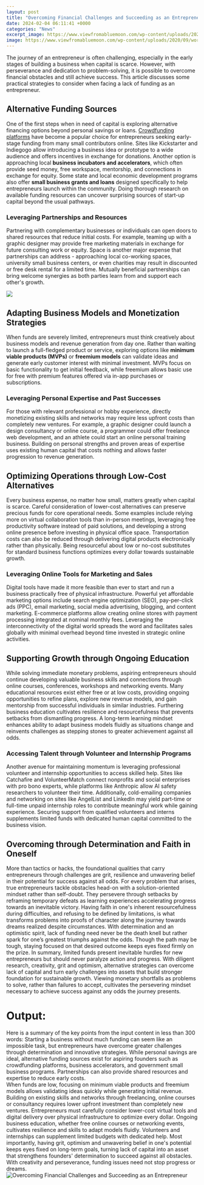 ```yaml
---
layout: post
title: "Overcoming Financial Challenges and Succeeding as an Entrepreneur"
date: 2024-02-04 06:11:41 +0000
categories: "News"
excerpt_image: https://www.viewfromabluemoon.com/wp-content/uploads/2020/09/word-image-2-768x401.png
image: https://www.viewfromabluemoon.com/wp-content/uploads/2020/09/word-image-2-768x401.png
---
```


The journey of an entrepreneur is often challenging, especially in the early stages of building a business when capital is scarce. However, with perseverance and dedication to problem-solving, it is possible to overcome financial obstacles and still achieve success. This article discusses some practical strategies to consider when facing a lack of funding as an entrepreneur.
## Alternative Funding Sources 
One of the first steps when in need of capital is exploring alternative financing options beyond personal savings or loans. [Crowdfunding platforms](https://store.fi.io.vn/collection/abernethy) have become a popular choice for entrepreneurs seeking early-stage funding from many small contributors online. Sites like Kickstarter and Indiegogo allow introducing a business idea or prototype to a wide audience and offers incentives in exchange for donations. Another option is approaching local **business incubators and accelerators**, which often provide seed money, free workspace, mentorship, and connections in exchange for equity. Some state and local economic development programs also offer **small business grants and loans** designed specifically to help entrepreneurs launch within the community. Doing thorough research on available funding resources can uncover surprising sources of start-up capital beyond the usual pathways.
### Leveraging Partnerships and Resources
Partnering with complementary businesses or individuals can open doors to shared resources that reduce initial costs. For example, teaming up with a graphic designer may provide free marketing materials in exchange for future consulting work or equity. Space is another major expense that partnerships can address - approaching local co-working spaces, university small business centers, or even charities may result in discounted or free desk rental for a limited time. Mutually beneficial partnerships can bring welcome synergies as both parties learn from and support each other's growth.

![](https://assets.website-files.com/58c82c3f95d009d84db1e1b8/6091e1cc6b5a90cd87a0e198_051321.1.jpg)
## Adapting Business Models and Monetization Strategies
When funds are severely limited, entrepreneurs must think creatively about business models and revenue generation from day one. Rather than waiting to launch a full-fledged product or service, exploring options like **minimum viable products (MVPs)** or **freemium models** can validate ideas and generate early customer interest with minimal investment. MVPs focus on basic functionality to get initial feedback, while freemium allows basic use for free with premium features offered via in-app purchases or subscriptions.
### Leveraging Personal Expertise and Past Successes 
For those with relevant professional or hobby experience, directly monetizing existing skills and networks may require less upfront costs than completely new ventures. For example, a graphic designer could launch a design consultancy or online course, a programmer could offer freelance web development, and an athlete could start an online personal training business. Building on personal strengths and proven areas of expertise uses existing human capital that costs nothing and allows faster progression to revenue generation. 
## Optimizing Operations through Low-Cost Alternatives
Every business expense, no matter how small, matters greatly when capital is scarce. Careful consideration of lower-cost alternatives can preserve precious funds for core operational needs. Some examples include relying more on virtual collaboration tools than in-person meetings, leveraging free productivity software instead of paid solutions, and developing a strong online presence before investing in physical office space. Transportation costs can also be reduced through delivering digital products electronically rather than physically. Being resourceful about low or no-cost substitutes for standard business functions optimizes every dollar towards sustainable growth.
### Leveraging Online Tools for Marketing and Sales  
Digital tools have made it more feasible than ever to start and run a business practically free of physical infrastructure. Powerful yet affordable marketing options include search engine optimization (SEO), pay-per-click ads (PPC), email marketing, social media advertising, blogging, and content marketing. E-commerce platforms allow creating online stores with payment processing integrated at nominal monthly fees. Leveraging the interconnectivity of the digital world spreads the word and facilitates sales globally with minimal overhead beyond time invested in strategic online activities.
## Supporting Growth through Ongoing Education 
While solving immediate monetary problems, aspiring entrepreneurs should continue developing valuable business skills and connections through online courses, conferences, workshops and networking events. Many educational resources exist either free or at low costs, providing ongoing opportunities to refine plans, explore new revenue models, and gain mentorship from successful individuals in similar industries. Furthering business education cultivates resilience and resourcefulness that prevents setbacks from dismantling progress. A long-term learning mindset enhances ability to adapt business models fluidly as situations change and reinvents challenges as stepping stones to greater achievement against all odds.
### Accessing Talent through Volunteer and Internship Programs
Another avenue for maintaining momentum is leveraging professional volunteer and internship opportunities to access skilled help. Sites like Catchafire and VolunteerMatch connect nonprofits and social enterprises with pro bono experts, while platforms like Anthropic allow AI safety researchers to volunteer their time. Additionally, cold-emailing companies and networking on sites like AngelList and LinkedIn may yield part-time or full-time unpaid internship roles to contribute meaningful work while gaining experience. Securing support from qualified volunteers and interns supplements limited funds with dedicated human capital committed to the business vision.
## Overcoming through Determination and Faith in Oneself 
More than tactics or hacks, the foundational qualities that carry entrepreneurs through challenges are grit, resilience and unwavering belief in their potential for success against all odds. For every problem that arises, true entrepreneurs tackle obstacles head-on with a solution-oriented mindset rather than self-doubt. They persevere through setbacks by reframing temporary defeats as learning experiences accelerating progress towards an inevitable victory. Having faith in one's inherent resourcefulness during difficulties, and refusing to be defined by limitations, is what transforms problems into proofs of character along the journey towards dreams realized despite circumstances. With determination and an optimistic spirit, lack of funding need never be the death knell but rather spark for one’s greatest triumphs against the odds. Though the path may be tough, staying focused on that desired outcome keeps eyes fixed firmly on the prize.
In summary, limited funds present inevitable hurdles for new entrepreneurs but should never paralyze action and progress. With diligent research, creativity, grit and optimism, alternative strategies can overcome lack of capital and turn early challenges into assets that build stronger foundation for sustainable growth. Viewing monetary shortfalls as problems to solve, rather than failures to accept, cultivates the persevering mindset necessary to achieve success against any odds the journey presents.
# Output:
Here is a summary of the key points from the input content in less than 300 words:
Starting a business without much funding can seem like an impossible task, but entrepreneurs have overcome greater challenges through determination and innovative strategies. While personal savings are ideal, alternative funding sources exist for aspiring founders such as crowdfunding platforms, business accelerators, and government small business programs. Partnerships can also provide shared resources and expertise to reduce early costs.  
When funds are low, focusing on minimum viable products and freemium models allows validating ideas quickly while generating initial revenue. Building on existing skills and networks through freelancing, online courses or consultancy requires lower upfront investment than completely new ventures. Entrepreneurs must carefully consider lower-cost virtual tools and digital delivery over physical infrastructure to optimize every dollar.
Ongoing business education, whether free online courses or networking events, cultivates resilience and skills to adapt models fluidly. Volunteers and internships can supplement limited budgets with dedicated help. Most importantly, having grit, optimism and unwavering belief in one's potential keeps eyes fixed on long-term goals, turning lack of capital into an asset that strengthens founders' determination to succeed against all obstacles. With creativity and perseverance, funding issues need not stop progress or dreams.
![Overcoming Financial Challenges and Succeeding as an Entrepreneur](https://www.viewfromabluemoon.com/wp-content/uploads/2020/09/word-image-2-768x401.png)